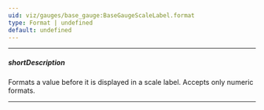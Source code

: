 ```yaml
---
uid: viz/gauges/base_gauge:BaseGaugeScaleLabel.format
type: Format | undefined
default: undefined
---
```

---
##### shortDescription
Formats a value before it is displayed in a scale label. Accepts only numeric formats.

---
<!--
&lt;!-- %fullDescription% --&gt;

&lt;!-- import * from 'api-reference\10 UI Components\dxChart\1 Configuration\argumentAxis\label\format.md' --&gt;

-->